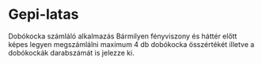 # Gepi-latas
Dobókocka számláló alkalmazás
Bármilyen fényviszony és háttér előtt képes legyen megszámlálni maximum 4 db dobókocka összértékét illetve a dobókockák darabszámát is jelezze ki.
